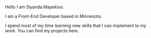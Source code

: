 Hello I am Siyanda Mayekiso. 

 I am a Front-End Developer based in Minnesota.

 I spend most of my time learning new skills that I can implement to my work. You can find my projects here.
